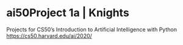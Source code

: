 # ai50Project 1a | Knights

Projects for CS50’s Introduction to Artificial Intelligence with Python https://cs50.harvard.edu/ai/2020/

